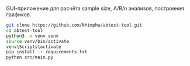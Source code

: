

GUI-приложение для расчёта sample size, A/B/n анализов, построения графиков.


```bash
git clone https://github.com/Nhimphu/abtest-tool.git
cd abtest-tool
python3 -m venv venv
source venv/bin/activate      
venv\Scripts\activate          
pip install -r requirements.txt
python src/main.py

